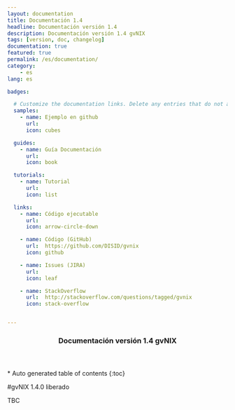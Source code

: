```yaml
---
layout: documentation
title: Documentación 1.4
headline: Documentación versión 1.4
description: Documentación versión 1.4 gvNIX
tags: [version, doc, changelog]
documentation: true
featured: true
permalink: /es/documentation/
category:
    - es
lang: es

badges:

  # Customize the documentation links. Delete any entries that do not apply.
  samples:
    - name: Ejemplo en github
      url:
      icon: cubes

  guides:
    - name: Guía Documentación
      url:
      icon: book

  tutorials:
    - name: Tutorial
      url:
      icon: list

  links:
    - name: Código ejecutable
      url:
      icon: arrow-circle-down

    - name: Código (GitHub)
      url:  https://github.com/DISID/gvnix
      icon: github

    - name: Issues (JIRA)
      url:
      icon: leaf

    - name: StackOverflow
      url:  http://stackoverflow.com/questions/tagged/gvnix
      icon: stack-overflow


---
```


<section id="table-of-contents" class="toc">
  <header>
    <h3>Documentación versión 1.4 gvNIX</h3>
  </header>
<div id="drawer" markdown="1">
*  Auto generated table of contents
{:toc}
</div>
</section><!-- /#table-of-contents -->

#gvNIX 1.4.0 liberado

TBC

